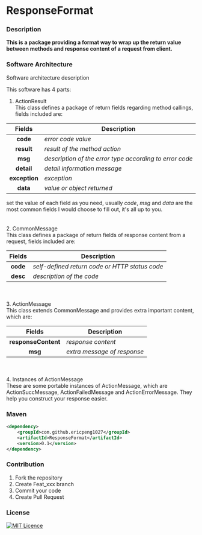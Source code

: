 # ResponseFormat

### Description
**This is a package providing a format way to wrap up the return value between methods and response content of a request from client.**

### Software Architecture
Software architecture description

This software has 4 parts:
1. ActionResult<br/>
This class defines a package of return fields regarding method callings, fields included are: 
 
Fields|Description
:--:|--
|**code**|*error code value*|
|**result**|*result of the method action*|
|**msg**|*description of the error type according to error code*|
|**detail**|*detail information message*           
|**exception**|*exception*|         
|**data**|*value or object returned*|
                           
set the value of each field as you need, usually *code*, *msg* and *data* are the most common fields I would choose to fill out, it's all up to you.
<br/>
<br/>  
2. CommonMessage<br/>
This class defines a package of return fields of response content from a request, fields included are:  

Fields|Description
:--:|--
|**code**|*self-defined return code or HTTP status code*|
|**desc**|*description of the code*|
<br/>
<br/>  
3. ActionMessage<br/>
This class extends CommonMessage and provides extra important content, which are:

Fields|Description
:--:|--
|**responseContent**|*response content*|
|**msg**|*extra message of response*|
<br/>
<br/>  
4. Instances of ActionMessage<br/>
These are some portable instances of ActionMessage, which are ActionSuccMessage, ActionFailedMessage and ActionErrorMessage. They help you construct your response easier.

### Maven

```xml
<dependency>
    <groupId>com.github.ericpeng1027</groupId>
    <artifactId>ResponseFormat</artifactId>
    <version>0.1</version>
</dependency>
```

### Contribution

1. Fork the repository
2. Create Feat_xxx branch
3. Commit your code
4. Create Pull Request

### License

[![MIT Licence](https://badges.frapsoft.com/os/mit/mit.svg?v=103)](https://opensource.org/licenses/mit-license.php)
